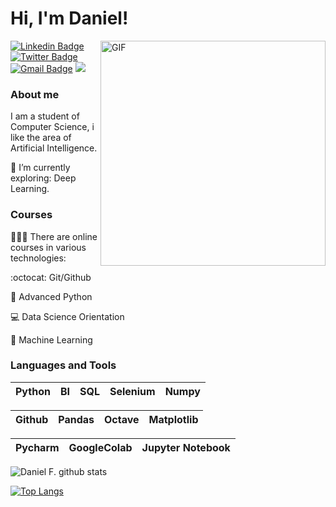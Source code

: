 
# Hi, I'm Daniel! 

<img align="right" alt="GIF" src="https://user-images.githubusercontent.com/55967568/107891209-cc65c380-6efb-11eb-930b-6e75c64c13c5.gif" width="360"/>


[![Linkedin Badge](https://img.shields.io/badge/-LinkedIn-blue?style=flat-square&logo=Linkedin&logoColor=white&link=https://www.linkedin.com/in/danielfernandow/)](https://www.linkedin.com/in/danielfernandow/)
[![Twitter Badge](https://img.shields.io/badge/-Twitter-1ca0f1?style=flat-square&labelColor=1ca0f1&logo=twitter&logoColor=white&link=https://twitter.com/danlelfernando)](https://twitter.com/danlelfernando)
[![Gmail Badge](https://img.shields.io/badge/-Gmail-c14438?style=flat-square&logo=Gmail&logoColor=white&link=mailto:danielfdasilva1997@gmail.com)](mailto:danielfdasilva1997@gmail.com) 
![](https://Visitor-badge.glitch.me/badge?page_id=danielfernandow.profileviews-badge)

### About me

I am a student of Computer Science, i like the area of Artificial Intelligence.

🌱 I’m currently exploring: Deep Learning.

### Courses

👨🏼‍🏫 There are online courses in various technologies:

:octocat: Git/Github 

:snake:  Advanced Python 

💻 Data Science Orientation 

:robot: Machine Learning 

<!-- 📄 Resume : https://bit.ly/338K99X -->

### Languages and Tools

| Python | BI | SQL | Selenium |  Numpy |
| :---: | :---: | :---: | :---: | :---: | 


| Github | Pandas |  Octave | Matplotlib |
| :---: | :---: | :---: | :---: |

| Pycharm | GoogleColab | Jupyter Notebook |
| :---: | :---: | :---: |


![Daniel F. github stats](https://github-readme-stats.vercel.app/api?username=danielfernandow&show_icons=true&theme=dark)

[![Top Langs](https://github-readme-stats.vercel.app/api/top-langs/?username=danielfernandow&layout=compact&show_icons=true&theme=dark)](https://github.com/anuraghazra/github-readme-stats)
